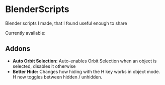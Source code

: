 # BlenderScripts
Blender scripts I made, that I found useful enough to share

Currently available:

<h2>Addons</h2>
<ul>
  <li>
    <b>Auto Orbit Selection:</b> Auto-enables Orbit Selection when an object is selected, disables it otherwise
  </li>
  <li>
    <b>Better Hide:</b> Changes how hiding with the H key works in object mode. H now toggles between hidden / unhidden.
  </li>
</ul>
